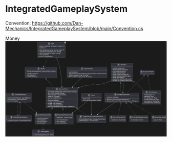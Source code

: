 # IntegratedGameplaySystem
Convention: https://github.com/Dan-Mechanics/IntegratedGameplaySystem/blob/main/Convention.cs

Money
![UML IMAGE.](https://github.com/Dan-Mechanics/DesignPatterns/blob/main/image.png)
